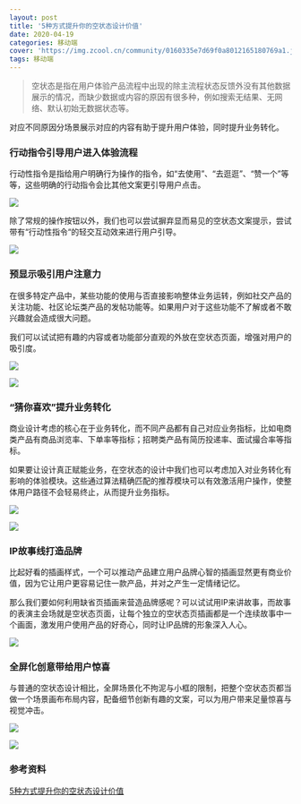 ```yaml
---
layout: post
title: '5种方式提升你的空状态设计价值'
date: 2020-04-19
categories: 移动端
cover: 'https://img.zcool.cn/community/0160335e7d69f0a8012165180769a1.jpg'
tags: 移动端
---
```



> 空状态是指在用户体验产品流程中出现的除主流程状态反馈外没有其他数据展示的情况，而缺少数据或内容的原因有很多种，例如搜索无结果、无网络、默认初始无数据状态等。

对应不同原因分场景展示对应的内容有助于提升用户体验，同时提升业务转化。

### 行动指令引导用户进入体验流程

行动性指令是指给用户明确行为操作的指令，如“去使用”、“去逛逛”、“赞一个”等等，这些明确的行动指令会比其他文案更引导用户点击。

![](https://img.zcool.cn/community/0160335e7d69f0a8012165180769a1.jpg)

除了常规的操作按钮以外，我们也可以尝试摒弃显而易见的空状态文案提示，尝试带有“行动性指令“的轻交互动效来进行用户引导。

![](https://img.zcool.cn/community/0182cf5e7d6a11a80120a895fa293b.jpg)

### 预显示吸引用户注意力

在很多特定产品中，某些功能的使用与否直接影响整体业务运转，例如社交产品的关注功能、社区论坛类产品的发帖功能等。如果用户对于这些功能不了解或者不敢兴趣就会造成很大问题。

我们可以试试把有趣的内容或者功能部分直观的外放在空状态页面，增强对用户的吸引度。

![](https://img.zcool.cn/community/019a585e7d6a70a8012165188b3797.jpg)

![](https://img.zcool.cn/community/01a5295e7d6a90a801216518f11f83.png)

### “猜你喜欢”提升业务转化

商业设计考虑的核心在于业务转化，而不同产品都有自己对应业务指标，比如电商类产品有商品浏览率、下单率等指标；招聘类产品有简历投递率、面试撮合率等指标。

如果要让设计真正赋能业务，在空状态的设计中我们也可以考虑加入对业务转化有影响的体验模块。这些通过算法精确匹配的推荐模块可以有效激活用户操作，使整体用户路径不会轻易终止，从而提升业务指标。

![](https://img.zcool.cn/community/01927e5e7d6ad8a80121651850984c.jpg)

![](https://img.zcool.cn/community/01d75c5e7d6b14a80120a8953f916b.jpg)

### IP故事线打造品牌

比起好看的插画样式，一个可以推动产品建立用户品牌心智的插画显然更有商业价值，因为它让用户更容易记住一款产品，并对之产生一定情绪记忆。

那么我们要如何利用缺省页插画来营造品牌感呢？可以试试用IP来讲故事，而故事的表演主会场就是空状态页面，让每个独立的空状态页插画都是一个连续故事中一个画面，激发用户使用产品的好奇心，同时让IP品牌的形象深入人心。

![](https://img.zcool.cn/community/01389c5e7d6ba1a80120a895f9a1c8.jpg)

### 全屏化创意带给用户惊喜

与普通的空状态设计相比，全屏场景化不拘泥与小框的限制，把整个空状态页都当做一个场景画布布局内容，配备细节创新有趣的文案，可以为用户带来足量惊喜与视觉冲击。

![](https://img.zcool.cn/community/01de9e5e7d6befa80120a89503772c.png)

![](https://img.zcool.cn/community/01480f5e7d6c09a80120a895068862.png)

### 参考资料

[5种方式提升你的空状态设计价值](https://m.zcool.com.cn/article/ZMTEyMDQwMA==.html)